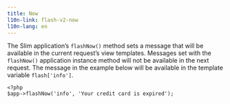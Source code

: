 ```yaml
---
title: Now
l10n-link: flash-v2-now
l10n-lang: en
---
```

The Slim application’s `flashNow()` method sets a message that will be available in the current request’s view
templates. Messages set with the `flashNow()` application instance method will not be available in the next request.
The message in the example below will be available in the template variable `flash['info']`.

    <?php
    $app->flashNow('info', 'Your credit card is expired');
